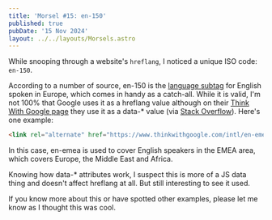 ```yaml
---
title: 'Morsel #15: en-150'
published: true
pubDate: '15 Nov 2024'
layout: ../../layouts/Morsels.astro
---
```


While snooping through a website's <code>hreflang</code>, I noticed a unique ISO code: <code>en-150</code>.

According to a number of source, en-150 is the [language subtag](https://www.w3.org/International/articles/language-tags/#region) for English spoken in Europe, which comes in handy as a catch-all. While it is valid, I'm not 100% that Google uses it as a hreflang value although on their [Think With Google page](https://www.thinkwithgoogle.com/intl/en-emea/) they use it as a data-* value (via [Stack Overflow](https://stackoverflow.com/questions/35989478/hreflang-tags-for-europe)). Here's one example:

```html
<link rel="alternate" href="https://www.thinkwithgoogle.com/intl/en-emea/" hreflang="en-dz" data-code="en-emea">
```

In this case, en-emea is used to cover English speakers in the EMEA area, which covers Europe, the Middle East and Africa.

Knowing how data-* attributes work, I suspect this is more of a JS data thing and doesn't affect hreflang at all. But still interesting to see it used.

If you know more about this or have spotted other examples, please let me know as I thought this was cool.